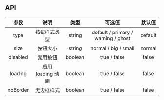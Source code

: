 ## API

|   参数   |       说明        |  类型   |               可选值                | 默认值  |
| :------: | :---------------: | :-----: | :---------------------------------: | :-----: |
|   type   |   按钮样式类型    | string  | default / primary / warning / ghost | default |
|   size   |     按钮大小      | string  |        normal / big / small         | normal  |
| disabled |     禁用按钮      | boolean |            true / false             |  false  |
| loading  | 启用 loading 动画 | boolean |            true / false             |  false  |
| noBorder |    无边框样式     | boolean |            true / false             |  false  |
